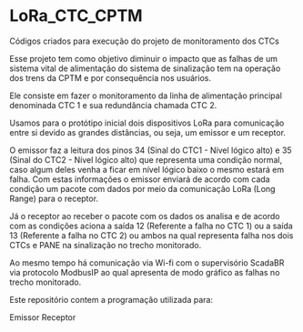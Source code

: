 # LoRa_CTC_CPTM
Códigos criados para execução do projeto de monitoramento dos CTCs

Esse projeto tem como objetivo diminuir o impacto que as falhas de um sistema vital de
alimentação do sistema de sinalização tem
na operação dos trens da CPTM e por consequência nos usuários.

Ele consiste em fazer o monitoramento da linha de alimentação principal denominada CTC 1 e
sua redundância chamada CTC 2.

Usamos para o protótipo inicial dois dispositivos LoRa para comunicação entre si devido as
grandes distâncias, ou seja, 
um emissor e um receptor.

O emissor faz a leitura dos pinos 34 (Sinal do CTC1 - Nível lógico alto) e  35 (Sinal do 
CTC2 - Nível lógico alto)
que representa uma condição normal, caso algum deles venha a ficar em nível lógico baixo o
mesmo estará em falha.
Com estas informações o emissor enviará de acordo com cada condição um pacote com dados por
meio da comunicação LoRa (Long Range) para o receptor.

Já o receptor ao receber o pacote com os dados os analisa e de acordo com as condições
aciona a saída 12 (Referente a falha no CTC 1) ou a saída 13 (Referente a falha no CTC 2)
ou ambos na qual representa falha nos dois CTCs e PANE na sinalização no trecho monitorado.

Ao mesmo tempo há comunicação via Wi-fi com o supervisório ScadaBR via protocolo ModbusIP 
ao qual apresenta de modo gráfico as falhas no trecho monitorado.

Este repositório contem a programação utilizada para:

Emissor
Receptor
